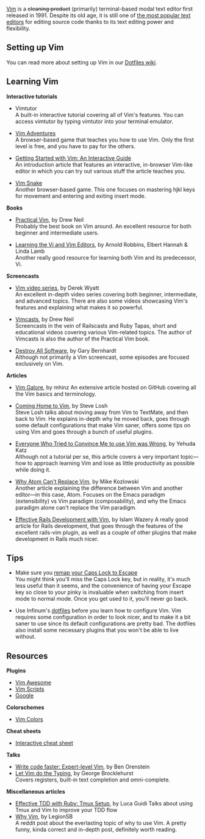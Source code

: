 [Vim](https://en.wikipedia.org/wiki/Vim_%28text_editor%29) is a ~~cleaning
product~~ (primarily) terminal-based modal text editor first released in 1991.
Despite its old age, it is still one of [the most popular text editors](http://www.askr.me/ruby#ember1447) for editing source code thanks to its text editing power and flexibility.

## Setting up Vim
You can read more about setting up Vim in our [Dotfiles wiki](https://github.com/infinum/dotfiles/wiki/Setting-up-Vim).

## Learning Vim
**Interactive tutorials**
* Vimtutor  
A built-in interactive tutorial covering all of Vim's features. You can access vimtutor by typing vimtutor into your terminal emulator.

* [Vim Adventures](http://vim-adventures.com/)  
A browser-based game that teaches you how to use Vim. Only the first level is
free, and you have to pay for the others.

* [Getting Started with Vim: An Interactive Guide](https://scotch.io/tutorials/getting-started-with-vim-an-interactive-guide)    
An introduction article that features an interactive, in-browser Vim-like editor in which you can try out various stuff the article teaches you.

* [Vim Snake](http://www.vimsnake.com/)  
Another browser-based game. This one focuses on mastering hjkl keys for movement and entering and exiting insert mode.

**Books**
* [Practical Vim](https://github.com/doomzhou/vlb/raw/master/Practical-Vim-Edit-Text-at-the-Speed-of-Thought.pdf), by Drew Neil  
Probably the best book on Vim around. An excellent resource for both beginner and
intermediate users.

* [Learning the Vi and Vim Editors](http://pntpm4.ulb.ac.be/pntpm/Files/OReilly.Learning.the.vi.and.Vim.Editors.7th.Edition.Jul.2008.pdf), by Arnold Robbins, Elbert Hannah & Linda Lamb  
Another really good resource for learning both Vim and its predecessor, Vi.

**Screencasts**
* [Vim video series](http://derekwyatt.org/vim/tutorials/), by Derek Wyatt  
An excellent in-depth video series covering both beginner, intermediate, and
advanced topics. There are also some videos showcasing Vim's features and explaining what makes
it so powerful.

* [Vimcasts](http://vimcasts.org/), by Drew Neil  
Screencasts in the vein of Railscasts and Ruby Tapas, short and educational
videos covering various Vim-related topics. The author of Vimcasts is also the
author of the Practical Vim book.

* [Destroy All Software](https://www.destroyallsoftware.com/screencasts), by Gary Bernhardt  
Although not primarily a Vim screencast, some episodes are focused exclusively on
Vim.

**Articles**
* [Vim Galore](https://github.com/mhinz/vim-galore), by mhinz
An extensive article hosted on GitHub covering all the Vim basics and terminology.

* [Coming Home to Vim](http://stevelosh.com/blog/2010/09/coming-home-to-vim/), by Steve Losh  
Steve Losh talks about moving away from Vim to TextMate, and then back to Vim.
He explains in-depth why he moved back, goes through some default configurations
that make Vim saner, offers some tips on using Vim and goes through a bunch of
useful plugins.

* [Everyone Who Tried to Convince Me to use Vim was Wrong](http://yehudakatz.com/2010/07/29/everyone-who-tried-to-convince-me-to-use-vim-was-wrong/), by Yehuda Katz  
Although not a tutorial per se, this article covers a very important topic—how
to approach learning Vim and lose as little productivity as possible while doing it.

* [Why Atom Can't Replace Vim](https://medium.com/@mkozlows/why-atom-cant-replace-vim-433852f4b4d1#.swjzx91hf), by Mike Kozlowski  
Another article explaining the difference between Vim and another editor—in this case, Atom. Focuses on the Emacs paradigm (extensibility) vs Vim paradigm (composability), and why the Emacs paradigm alone can't replace the Vim paradigm.

* [Effective Rails Development with Vim](http://www.sitepoint.com/effective-rails-development-vim/), by Islam Wazery
A really good article for Rails development, that goes through the features of the excellent rails-vim plugin, as well as a couple of other plugins that make development in Rails much nicer.

## Tips
* Make sure you [remap your Caps Lock to Escape](http://stackoverflow.com/a/8437594)  
You might think you'll miss the Caps Lock key, but in reality, it's much less
useful than it seems, and the convenience of having your Escape key so close
to your pinky is invaluable when switching from insert mode to normal mode. Once
you get used to it, you'll never go back.

* Use Infinum's [dotfiles](https://github.com/infinum/dotfiles) before you learn how to configure Vim.
Vim requires some configuration in order to look nicer, and to make it a bit saner to use since its default configurations are pretty bad. The dotfiles also install some necessary plugins that you won't be able to live without.

## Resources
**Plugins**
* [Vim Awesome](http://vimawesome.com/)
* [Vim Scripts](http://www.vim.org/scripts/)
* [Google](http://www.google.com/)

**Colorschemes**
* [Vim Colors](http://vimcolors.com/)

**Cheat sheets**
* [Interactive cheat sheet](http://sheet.shiar.nl/vi/)

**Talks**
* [Write code faster: Expert-level Vim](https://www.youtube.com/watch?v=SkdrYWhh-8s), by Ben Orenstein  
* [Let Vim do the Typing](https://www.youtube.com/watch?v=SkdrYWhh-8s), by George Brocklehurst  
Covers registers, built-in text completion and omni-complete.

**Miscellaneous articles**
* [Effective TDD with Ruby: Tmux Setup](http://lucaguidi.com/2015/11/17/effective-tdd-with-ruby-tmux-setup/), by Luca Guidi
Talks about using Tmux and Vim to improve your TDD flow
* [Why Vim](https://www.reddit.com/r/ProgrammerHumor/comments/338tx5/vim/), by LegionSB  
A reddit post about the everlasting topic of why to use Vim. A pretty funny, kinda correct and in-depth post, definitely worth reading.
